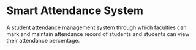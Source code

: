 # Smart Attendance System
A student attendance management system through which faculties can mark and maintain attendance record of students and students can view their attendance percentage.
